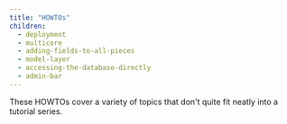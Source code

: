 ```yaml
---
title: "HOWTOs"
children:
  - deployment
  - multicore
  - adding-fields-to-all-pieces
  - model-layer
  - accessing-the-database-directly
  - admin-bar
---
```


These HOWTOs cover a variety of topics that don't quite fit neatly into a tutorial series.
